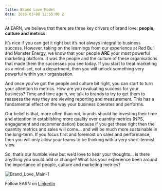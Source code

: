 ```yaml
---
title: Brand Love Model
date: 2016-03-08 12:55:00 Z
---
```


At EARN, we believe that there are three key drivers of brand love: **people, culture and metrics**. 

It’s nice if you can get it right but it’s not always integral to business success. However, taking on the learnings from our experience at Red Bull and Monster Energy, we know that your people **ARE** your most powerful marketing platform. It was the people and the culture of these organisations that made them the successes you see today. If you start to treat marketing as a mind-set, not a department, then you will unlock something very powerful within your organisation.

And once you’ve got the people and culture bit right, you can start to turn your attention to metrics. How are you evaluating success for your business? Time and time again, we talk to brands to try to get them to reassess the way they are viewing reporting and measurement. This has a fundamental effect on the way your business operates and performs.

Our belief is that, more often than not, brands should be investing their time and attention in establishing more quality over quantity metrics (NPS, engagement and recommendation) because if you get these right then the quantity metrics and sales will come... and will be much more sustainable in the long-term. If you focus first and foremost on sales and performance, then you will only allow your teams to be thinking with a very short-termist view.

So, that’s our humble view but we’d love to hear your thoughts… is there anything you would add or change? What has your experience been around the importance of people, culture and marketing metrics?

![Brand_Love_Main-1](/assets/Brand_Love_Main-1.png)  

Follow EARN on [LinkedIn](https://www.linkedin.com/company/earn-media-limited)
